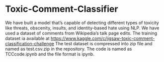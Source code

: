 # Toxic-Comment-Classifier
We have built a model that’s capable of detecting different types of toxicity like threats, obscenity, insults, and identity-based hate using NLP. We have used a dataset of comments from Wikipedia’s talk page edits.
The training dataset ia available at https://www.kaggle.com/c/jigsaw-toxic-comment-classification-challenge
The test dataset is compressed into zip file and named as test.csv.zip in the repository.
The code is named as TCCcode.ipynb and the file format is ipynb.
